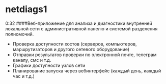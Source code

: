 # netdiags1
0:32
####Веб-приложение для анализа и диагностики внутренней локальной сети с административной панелю и системой разделения полномочий.
- Проверка доступности хостов (серверов, компьютеров, маршрутизаторов и другого сетевого оборудование)
- Отправки результатов проверки по электронной почте, телеграм каналу, смс и т.д.
- Графики доступности узлов сети
- Планирование запуска через вебинтерфейс (каждый день, каждый час и т.д.)
